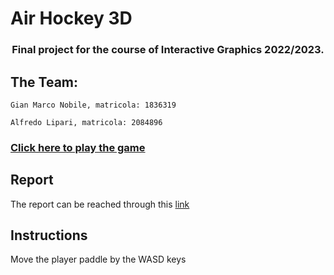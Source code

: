 # Air Hockey 3D

<h3 align="center"> Final project for the course of Interactive Graphics 2022/2023. </h3>


## The Team:
```
Gian Marco Nobile, matricola: 1836319

Alfredo Lipari, matricola: 2084896

```

### [Click here to play the game](./final-project-lipari-nobile/)

## Report

The report can be reached through this [link](./ProjectReport.pdf)

## Instructions

Move the player paddle by the WASD keys
